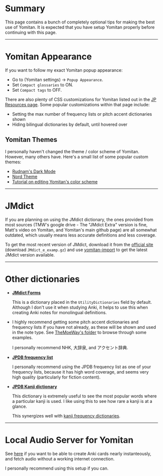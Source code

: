 # Summary

This page contains a bunch of completely optional tips for making the best use of Yomitan.
It is expected that you have setup Yomitan properly before continuing with this page.

---


# Yomitan Appearance
If you want to follow my exact Yomitan popup appearance:

* Go to (Yomitan settings) →  `Popup Appearance`.
* Set `Compact glossaries` to ON.
* Set `Compact tags` to OFF.

There are also plenty of CSS customizations for Yomitan listed out
in the [JP Resources page](jpresources.md).
Some popular customizations within that page include:

- Setting the max number of frequency lists or pitch accent dictionaries shown
- Hiding bilingual dictionaries by default, until hovered over

## Yomitan Themes
I personally haven't changed the theme / color scheme of Yomitan.
However, many others have.
Here's a small list of some popular custom themes:

- [Rudnam's Dark Mode](https://github.com/rudnam/JP-study#popup-appearance-custom-css)
- [Nord Theme](https://learnjapanese.moe/yomicss/#example-full-nord-theme)
- [Tutorial on editing Yomitan's color scheme](https://learnjapanese.moe/yomicss)

---






# JMdict

If you are planning on using the JMdict dictionary,
the ones provided from most sources
(TMW's google drive - The "JMdict Extra" version is fine, Matt's video on Yomitan,
and Yomitan's main github page)
are all somewhat outdated, which usually means less accurate definitions and less coverage.

To get the most recent version of JMdict,
download it from the
[official site](https://www.edrdg.org/wiki/index.php/JMdict-EDICT_Dictionary_Project)
(download `JMdict_e_examp.gz`)
and use [yomitan-import](https://github.com/themoeway/yomitan-import)
to get the latest JMdict version available.


---



# Other dictionaries

* [**JMdict Forms**](https://github.com/Aquafina-water-bottle/jmdict-english-yomichan)

    This is a dictionary placed in the `UtilityDictionaries` field by default.
    Although I don't use it when studying Anki, it helps to use this when creating Anki notes
    for monolingual definitions.

* I highly recommend getting some pitch accent dictionaries and frequency lists
    if you have not already, as these will be shown and used in the note type.
    See [TheMoeWay's folder](https://learnjapanese.link/dictionaries) to browse through some examples.

    I personally recommend NHK, 大辞泉, and アクセント辞典.

* [**JPDB frequency list**](https://github.com/MarvNC/jpdb-freq-list)

    I personally recommend using the JPDB frequency list as one of your frequency lists,
    because it has high word coverage, and seems very high quality (particularly for fiction content).

* [**JPDB Kanji dictionary**](https://github.com/MarvNC/yomichan-dictionaries/#jpdb-kanji)

    This dictionary is extremely useful to see the most popular words where a particular kanji is used.
    I like using this to see how rare a kanji is at a glance.

    This synergizes well with
    [kanji frequency dictionaries](https://github.com/MarvNC/yomichan-dictionaries/#kanji-frequency).





---



# Local Audio Server for Yomitan
See
[here](https://github.com/themoeway/local-audio-yomichan)
if you want to be able to create Anki cards nearly instanteously,
and fetch audio without a working internet connection.

I personally recommend using this setup if you can.


